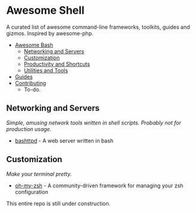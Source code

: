 # Awesome Shell
A curated list of awesome command-line frameworks, toolkits, guides and gizmos. Inspired by awesome-php.
- [Awesome Bash](#awesome-bash)
	- [Networking and Servers](#networking-and-servers)
	- [Customization](#customization)
	- [Productivity and Shortcuts](#productivity-and-shortcuts)
	- [Utilities and Tools](#utilities-and-shortcuts)
- [Guides](#guides)
- [Contributing](#contributing)
  - To-do.

## Networking and Servers

*Simple, amusing network tools written in shell scripts. Probably not for production usage.*

* [bashttpd](https://github.com/avleen/bashttpd) - A web server written in bash

## Customization

*Make your terminal pretty.*

* [oh-my-zsh](https://github.com/robbyrussell/oh-my-zsh) - A community-driven framework for managing your zsh configuration
  
  
This entire repo is still under construction.
